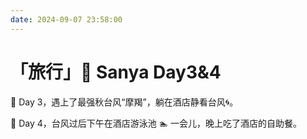 ```yaml
---
date: 2024-09-07 23:58:00
---
```


# 「旅行」💨 Sanya Day3&4

📅 Day 3，遇上了最强秋台风“摩羯”，躺在酒店静看台风🌀。

📅 Day 4，台风过后下午在酒店游泳池 🏊 一会儿，晚上吃了酒店的自助餐。

<xgplayer  url="/vlog20240907.mp4" poster="/vlogPage_20240907.jpg" />